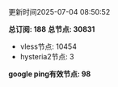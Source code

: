 更新时间2025-07-04 08:50:52

**总订阅: 188**
**总节点: 30831**
- vless节点: 10454
- hysteria2节点: 3

**google ping有效节点: 98**
